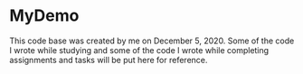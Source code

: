 # MyDemo
This code base was created by me on December 5, 2020. Some of the code I wrote while studying and some of the code I wrote while completing assignments and tasks will be put here for reference.
